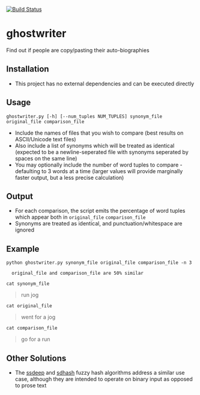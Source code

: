 [![Build Status](https://travis-ci.org/bschmoker/ghostwriter.svg?branch=master)](https://travis-ci.org/bschmoker/ghostwriter)

# ghostwriter
Find out if people are copy/pasting their auto-biographies

## Installation
- This project has no external dependencies and can be executed directly

## Usage
`ghostwriter.py [-h] [--num_tuples NUM_TUPLES] synonym_file original_file comparison_file`

- Include the names of files that you wish to compare (best results on ASCII/Unicode text files)
- Also include a list of synonyms which will be treated as identical (expected to be a newline-seperated file with synonyms seperated by spaces on the same line)
- You may optionally include the number of word tuples to compare - defaulting to 3 words at a time (larger values will provide marginally faster output, but a less precise calculation)


## Output
- For each comparison, the script emits the percentage of word tuples which appear both in `original_file` `comparison_file`
- Synonyms are treated as identical, and punctuation/whitespace are ignored

## Example

`python ghostwriter.py synonym_file original_file comparison_file -n 3`

```
  original_file and comparison_file are 50% similar
```

`cat synonym_file`
> run jog

`cat original_file`
> went for a jog

`cat comparison_file`
> go for a run 


## Other Solutions
- The [ssdeep](http://ssdeep.sourceforge.net/usage.html) and [sdhash](http://roussev.net/sdhash/tutorial/03-quick.html) fuzzy hash algorithms address a similar use case, although they are intended to operate on binary input as opposed to prose text
